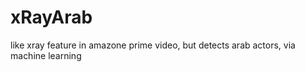 # xRayArab
 like xray feature in amazone prime video, but detects arab actors, via machine learning
